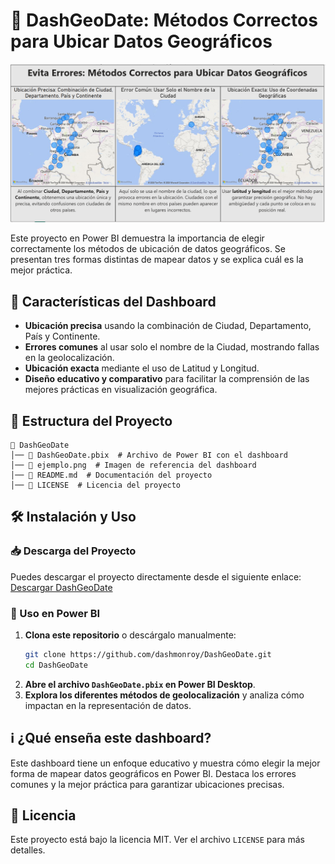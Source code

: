# 📌 DashGeoDate: Métodos Correctos para Ubicar Datos Geográficos

![Ejemplo de Dashboard](ejemplo.png)

Este proyecto en Power BI demuestra la importancia de elegir correctamente los métodos de ubicación de datos geográficos. Se presentan tres formas distintas de mapear datos y se explica cuál es la mejor práctica.

## 🚀 Características del Dashboard

- **Ubicación precisa** usando la combinación de Ciudad, Departamento, País y Continente.
- **Errores comunes** al usar solo el nombre de la Ciudad, mostrando fallas en la geolocalización.
- **Ubicación exacta** mediante el uso de Latitud y Longitud.
- **Diseño educativo y comparativo** para facilitar la comprensión de las mejores prácticas en visualización geográfica.

## 📂 Estructura del Proyecto

```
📁 DashGeoDate
│── 📄 DashGeoDate.pbix  # Archivo de Power BI con el dashboard
│── 📄 ejemplo.png  # Imagen de referencia del dashboard
│── 📄 README.md  # Documentación del proyecto
│── 📄 LICENSE  # Licencia del proyecto
```

## 🛠️ Instalación y Uso

### 📥 Descarga del Proyecto

Puedes descargar el proyecto directamente desde el siguiente enlace:
[Descargar DashGeoDate](https://github.com/dashmonroy/DashGeoDate/archive/refs/heads/main.zip)

### 🔧 Uso en Power BI

1. **Clona este repositorio** o descárgalo manualmente:
   ```bash
   git clone https://github.com/dashmonroy/DashGeoDate.git
   cd DashGeoDate
   ```
2. **Abre el archivo `DashGeoDate.pbix` en Power BI Desktop**.
3. **Explora los diferentes métodos de geolocalización** y analiza cómo impactan en la representación de datos.

## ℹ️ ¿Qué enseña este dashboard?

Este dashboard tiene un enfoque educativo y muestra cómo elegir la mejor forma de mapear datos geográficos en Power BI. Destaca los errores comunes y la mejor práctica para garantizar ubicaciones precisas.

## 📜 Licencia

Este proyecto está bajo la licencia MIT. Ver el archivo `LICENSE` para más detalles.
